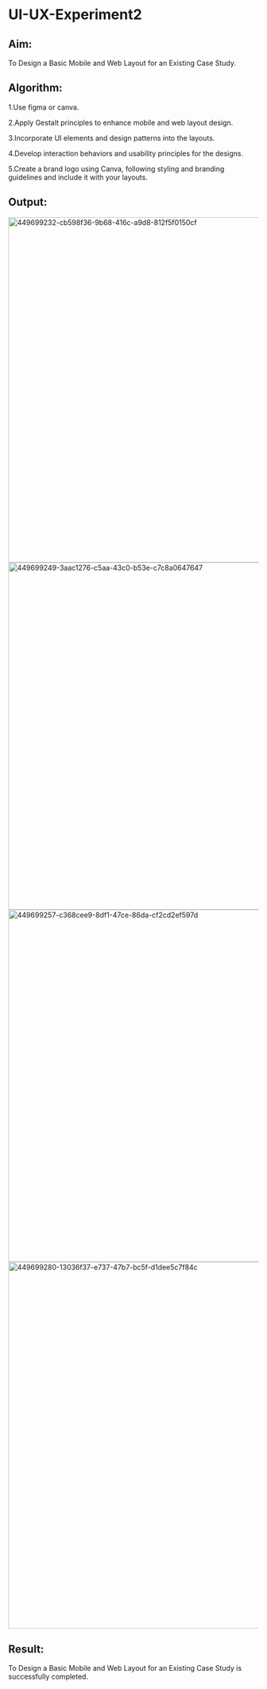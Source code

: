 # UI-UX-Experiment2

## Aim:

To Design a Basic Mobile and Web Layout for an Existing Case Study.

## Algorithm:

1.Use figma or canva.

2.Apply Gestalt principles to enhance mobile and web layout design.

3.Incorporate UI elements and design patterns into the layouts.

4.Develop interaction behaviors and usability principles for the designs.

5.Create a brand logo using Canva, following styling and branding guidelines and include it with your layouts.

## Output:

<img width="767" height="695" alt="449699232-cb598f36-9b68-416c-a9d8-812f5f0150cf" src="https://github.com/user-attachments/assets/11955e02-7928-4cd2-a171-f2644cfc6a7a" />

<img width="812" height="699" alt="449699249-3aac1276-c5aa-43c0-b53e-c7c8a0647647" src="https://github.com/user-attachments/assets/38081da5-6ad1-4d51-bd84-a008560f149d" />

<img width="890" height="709" alt="449699257-c368cee9-8df1-47ce-86da-cf2cd2ef597d" src="https://github.com/user-attachments/assets/c730c284-9915-4d00-832f-e32b5b571021" />

<img width="810" height="738" alt="449699280-13036f37-e737-47b7-bc5f-d1dee5c7f84c" src="https://github.com/user-attachments/assets/c0fc4fa2-50be-499a-a733-6a139972d439" />

## Result:

To Design a Basic Mobile and Web Layout for an Existing Case Study is successfully completed.
